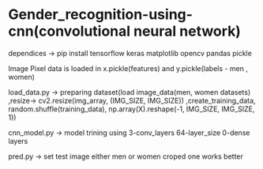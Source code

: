 # Gender_recognition-using-cnn(convolutional neural network)
dependices -> pip install tensorflow keras matplotlib opencv pandas pickle 

Image Pixel data is loaded in x.pickle(features) and y.pickle(labels - men , women) 


load_data.py -> preparing dataset(load image_data(men, women datasets) ,resize-> cv2.resize(img_array, (IMG_SIZE, IMG_SIZE))  ,create_training_data, random.shuffle(training_data),  np.array(X).reshape(-1, IMG_SIZE, IMG_SIZE, 1))

cnn_model.py -> model trining using 3-conv_layers 64-layer_size 0-dense layers

pred.py -> set test image either men or women croped one works better
